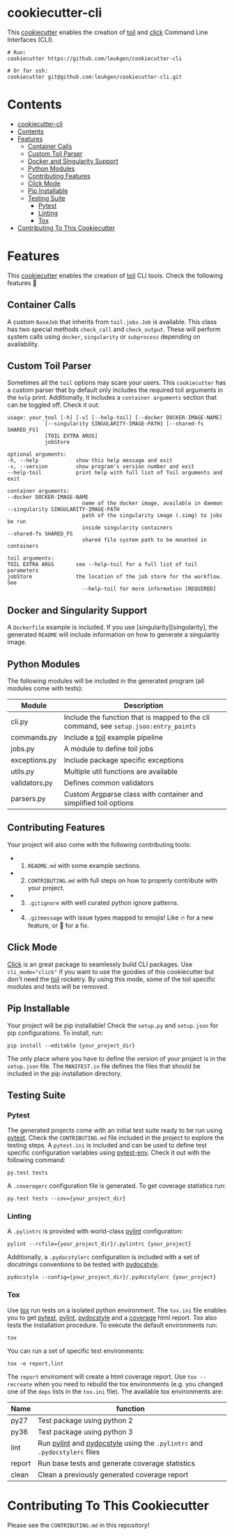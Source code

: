 # cookiecutter-cli

This [cookiecutter][cookiecutter] enables the creation of [toil][toil] and [click][click] Command Line Interfaces (CLI).

    # Run:
    cookiecutter https://github.com/leukgen/cookiecutter-cli

    # Or for ssh:
    cookiecutter git@github.com:leukgen/cookiecutter-cli.git

# Contents

- [cookiecutter-cli](#cookiecutter-cli)
- [Contents](#contents)
- [Features](#features)
    - [Container Calls](#container-calls)
    - [Custom Toil Parser](#custom-toil-parser)
    - [Docker and Singularity Support](#docker-and-singularity-support)
    - [Python Modules](#python-modules)
    - [Contributing Features](#contributing-features)
    - [Click Mode](#click-mode)
    - [Pip Installable](#pip-installable)
    - [Testing Suite](#testing-suite)
        - [Pytest](#pytest)
        - [Linting](#linting)
        - [Tox](#tox)
- [Contributing To This Cookiecutter](#contributing-to-this-cookiecutter)


# Features

This [cookiecutter][cookiecutter] enables the creation of [toil][toil] CLI tools. Check the following features 🚀

## Container Calls

A custom `BaseJob` that inherits from `toil.jobs.Job` is available. This class has two special methods `check_call` and `check_output`. These will perform system calls using `docker`, `singularity` or `subprocess` depending on availability.

## Custom Toil Parser

Sometimes all the `toil` options may scare your users. This `cookiecutter` has a custom parser that by default only includes the required toil arguments in the `help` print. Additionally, it includes a `container arguments` section that can be toggled off. Check it out:


    usage: your_tool [-h] [-v] [--help-toil] [--docker DOCKER-IMAGE-NAME]
                [--singularity SINGULARITY-IMAGE-PATH] [--shared-fs SHARED_FS]
                [TOIL EXTRA ARGS]
                jobStore

    optional arguments:
    -h, --help            show this help message and exit
    -v, --version         show program's version number and exit
    --help-toil           print help with full list of Toil arguments and exit

    container arguments:
    --docker DOCKER-IMAGE-NAME
                            name of the docker image, available in daemon
    --singularity SINGULARITY-IMAGE-PATH
                            path of the singularity image (.simg) to jobs be run
                            inside singularity containers
    --shared-fs SHARED_FS
                            shared file system path to be mounted in containers

    toil arguments:
    TOIL EXTRA ARGS       see --help-toil for a full list of toil parameters
    jobStore              the location of the job store for the workflow. See
                            --help-toil for more information [REQUIRED]

## Docker and Singularity Support

A `Dockerfile` example is included. If you use [singularity][singularity], the generated `README` will include information on how to generate a singularity image.

## Python Modules

The following modules will be included in the generated program (all modules come with tests):

| Module        | Description                                                                           |
| ------------- | ------------------------------------------------------------------------------------- |
| cli.py        | Include the function that is mapped to the cli command, see `setup.json:entry_points` |
| commands.py   | Include a [toil][toil] example pipeline                                               |
| jobs.py       | A module to define toil jobs                                                          |
| exceptions.py | Include package specific exceptions                                                   |
| utils.py      | Multiple util functions are available                                                 |
| validators.py | Defines common validators                                                             |
| parsers.py    | Custom Argparse class with container and simplified toil options                      |

## Contributing Features

Your project will also come with the following contributing tools:

- 1. `README.md` with some example sections.
- 2. `CONTRIBUTING.md` with full steps on how to properly contribute with your project.
- 3. `.gitignore` with well curated python ignore patterns.
- 4. `.gitmessage` with issue types mapped to emojis! Like :fire: for a new feature, or :bug: for a fix.

## Click Mode

[Click][click] is an great package to seamlessly build CLI packages. Use `cli_mode="click"`  if you want to use the goodies of this cookiecutter but don't need the [toil][toil] rocketry. By using this mode, some of the toil specific modules and tests will be removed.

## Pip Installable

Your project will be pip installable! Check the `setup.py` and `setup.json` for pip configurations. To install, run:

    pip install --editable {your_project_dir}

The only place where you have to define the version of your project is in the `setup.json` file. The `MANIFEST.in` file defines the files that should be included in the pip installation directory.

## Testing Suite

### Pytest

The generated projects come with an initial test suite ready to be run using [pytest][pytest]. Check the `CONTRIBUTING.md` file included in the project to explore the testing steps. A `pytest.ini` is included and can be used to define test specific configuration variables using [pytest-env][pytest-env]. Check it out with the following command:

    py.test tests

A `.coveragerc` configuration file is generated. To get coverage statistics run:

    py.test tests --cov={your_project_dir}

### Linting

A `.pylintrc` is provided with world-class [pylint][pylint] configuration:

    pylint --rcfile={your_project_dir}/.pylintrc {your_project}

Additionally, a `.pydocstylerc` configuration is included with a set of *docstrings* conventions to be tested with [pydocstyle][pydocstyle].

    pydocstyle --config={your_project_dir}/.pydocstylerc {your_project}

### Tox

Use [tox][tox] run tests on a isolated python environment. The `tox.ini` file enables you to get [pytest][pytest], [pylint][pylint], [pydocstyle][pydocstyle] and a [coverage][coverage] html report. Tox also tests the installation procedure. To execute the default environments run:

    tox

You can run a set of specific test environments:

    tox -e report,lint

The `report` enviroment will create a html coverage report. Use `tox --recreate` when you need to rebuild the tox environments (e.g. you changed one of the `deps` lists in the `tox.ini` file). The available tox environments are:

| Name   | function                                                                                          |
| ------ | ------------------------------------------------------------------------------------------------- |
| py27   | Test package using python 2                                                                       |
| py36   | Test package using python 3                                                                       |
| lint   | Run [pylint][pylint] and [pydocstyle][pydocstyle] using the `.pylintrc` and `.pydocstylerc` files |
| report | Run base tests and generate coverage statistics                                                   |
| clean  | Clean a previously generated coverage report                                                      |

# Contributing To This Cookiecutter

Please see the `CONTRIBUTING.md` in this repository!

<!-- References -->

[cookiecutter]: https://github.com/audreyr/cookiecutter
[toil]: http://toil.readthedocs.io/
[click]: http://click.pocoo.org/6/
[pytest]: https://docs.pytest.org/en/latest/
[pytest-env]: https://github.com/MobileDynasty/pytest-env
[tox]: http://tox.readthedocs.io/
[pydocstyle]: http://www.pydocstyle.org/en
[pylint]: https://www.pylint.org/
[coverage]:https://coverage.readthedocs.io
